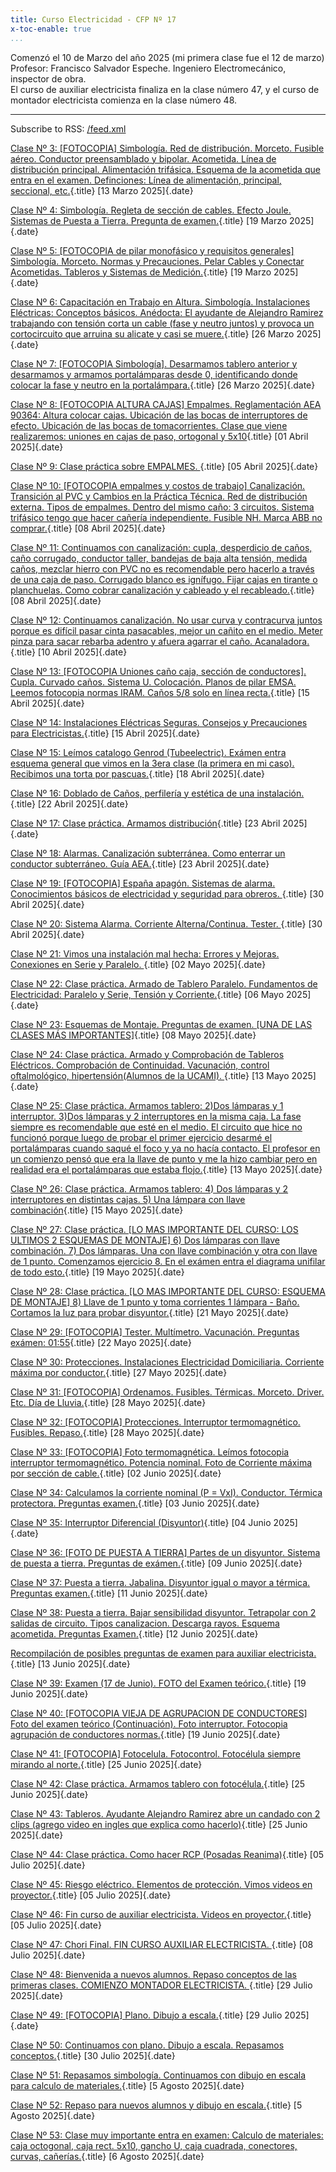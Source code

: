 ```yaml
---
title: Curso Electricidad - CFP Nº 17
x-toc-enable: true
...
```


Comenzó el 10 de Marzo del año 2025 (mi primera clase fue el 12 de marzo)    
Profesor: Francisco Salvador Espeche. Ingeniero Electromecánico, inspector de obra.   
El curso de auxiliar electricista finaliza en la clase número 47, y el curso de montador electricista comienza en la clase número 48.

-------------------------------------------------------------------------------


Subscribe to RSS: [/feed.xml](/feed.xml)

[Clase Nº 3: [FOTOCOPIA] Simbología. Red de distribución. Morceto. Fusible aéreo. Conductor preensamblado y bipolar. Acometida. Línea de distribución principal. Alimentación trifásica. Esquema de la acometida que entra en el examen. Definciones: Línea de alimentación, principal, seccional, etc.](/03clase.md){.title}
[13 Marzo 2025]{.date}


[Clase Nº 4: Simbología. Regleta de sección de cables. Efecto Joule. Sistemas de Puesta a Tierra. Pregunta de examen.](/04clase.md){.title}
[19 Marzo 2025]{.date}


[Clase Nº 5: [FOTOCOPIA de pilar monofásico y requisitos generales] Simbología. Morceto. Normas y Precauciones. Pelar Cables y Conectar Acometidas. Tableros y Sistemas de Medición.](/05clase.md){.title}
[19 Marzo 2025]{.date}


[Clase Nº 6: Capacitación en Trabajo en Altura. Simbología. Instalaciones Eléctricas: Conceptos básicos. Anédocta: El ayudante de Alejandro Ramirez trabajando con tensión corta un cable (fase y neutro juntos) y provoca un cortocircuito que arruina su alicate y casi se muere.](/06clase.md){.title}
[26 Marzo 2025]{.date}


[Clase Nº 7: [FOTOCOPIA Simbología]. Desarmamos tablero anterior y desarmamos y armamos portalámparas desde 0, identificando donde colocar la fase y neutro en la portalámpara.](/07clase.md){.title}
[26 Marzo 2025]{.date}


[Clase Nº 8: [FOTOCOPIA ALTURA CAJAS] Empalmes. Reglamentación AEA 90364: Altura colocar cajas. Ubicación de las bocas de interruptores de efecto. Ubicación de las bocas de tomacorrientes. Clase que viene realizaremos: uniones en cajas de paso, ortogonal y 5x10](/08clase.md){.title}
[01 Abril 2025]{.date}


[Clase Nº 9: Clase práctica sobre EMPALMES. ](/09clase.md){.title}
[05 Abril 2025]{.date}


[Clase Nº 10: [FOTOCOPIA empalmes y costos de trabajo] Canalización. Transición al PVC y Cambios en la Práctica Técnica. Red de distribución externa. Tipos de empalmes. Dentro del mismo caño: 3 circuitos. Sistema trifásico tengo que hacer cañería independiente. Fusible NH. Marca ABB no comprar.](/10clase.md){.title}
[08 Abril 2025]{.date}


[Clase Nº 11: Continuamos con canalización: cupla, desperdicio de caños, caño corrugado, conductor taller, bandejas de baja alta tensión, medida caños, mezclar hierro con PVC no es recomendable pero hacerlo a través de una caja de paso. Corrugado blanco es ignífugo. Fijar cajas en tirante o planchuelas. Como cobrar canalización y cableado y el recableado.](/11clase.md){.title}
[08 Abril 2025]{.date}


[Clase Nº 12: Continuamos canalización. No usar curva y contracurva juntos porque es difícil pasar cinta pasacables, mejor un cañito en el medio. Meter pinza para sacar rebarba adentro y afuera agarrar el caño. Acanaladora.](/12clase.md){.title}
[10 Abril 2025]{.date}


[Clase Nº 13: [FOTOCOPIA Uniones caño caja, sección de conductores]. Cupla. Curvado caños. Sistema U. Colocación. Planos de pilar EMSA. Leemos fotocopia normas IRAM. Caños 5/8 solo en línea recta.](/13clase.md){.title}
[15 Abril 2025]{.date}


[Clase Nº 14: Instalaciones Eléctricas Seguras. Consejos y Precauciones para Electricistas.](/14clase.md){.title}
[15 Abril 2025]{.date}


[Clase Nº 15: Leímos catalogo Genrod (Tubeelectric). Exámen entra esquema general que vimos en la 3era clase (la primera en mi caso). Recibimos una torta por pascuas.](/15clase.md){.title}
[18 Abril 2025]{.date}


[Clase Nº 16: Doblado de Caños, perfilería y estética de una instalación.](/16clase.md){.title}
[22 Abril 2025]{.date}


[Clase Nº 17: Clase práctica. Armamos distribución](/17clase.md){.title}
[23 Abril 2025]{.date}


[Clase Nº 18: Alarmas. Canalización subterránea. Como enterrar un conductor subterráneo. Guía AEA.](/18clase.md){.title}
[23 Abril 2025]{.date}


[Clase Nº 19: [FOTOCOPIA] España apagón. Sistemas de alarma. Conocimientos básicos de electricidad y seguridad para obreros. ](/19clase.md){.title}
[30 Abril 2025]{.date}


[Clase Nº 20: Sistema Alarma. Corriente Alterna/Continua. Tester. ](/20clase.md){.title}
[30 Abril 2025]{.date}


[Clase Nº 21: Vimos una instalación mal hecha: Errores y Mejoras. Conexiones en Serie y Paralelo. ](/21clase.md){.title}
[02 Mayo 2025]{.date}


[Clase Nº 22: Clase práctica. Armado de Tablero Paralelo. Fundamentos de Electricidad: Paralelo y Serie, Tensión y Corriente.](/22clase.md){.title}
[06 Mayo 2025]{.date}


[Clase Nº 23: Esquemas de Montaje. Preguntas de examen. [UNA DE LAS CLASES MÁS IMPORTANTES]](/23clase.md){.title}
[08 Mayo 2025]{.date}


[Clase Nº 24: Clase práctica. Armado y Comprobación de Tableros Eléctricos. Comprobación de Continuidad. Vacunación, control oftalmológico, hipertensión(Alumnos de la UCAMI). ](/24clase.md){.title}
[13 Mayo 2025]{.date}


[Clase Nº 25: Clase práctica. Armamos tablero: 2)Dos lámparas y 1 interruptor. 3)Dos lámparas y 2 interruptores en la misma caja. La fase siempre es recomendable que esté en el medio. El circuito que hice no funcionó porque luego de probar el primer ejercicio desarmé el portalámparas cuando saqué el foco y ya no hacía contacto. El profesor en un comienzo pensó que era la llave de punto y me la hizo cambiar pero en realidad era el portalámparas que estaba flojo.](/25clase.md){.title}
[13 Mayo 2025]{.date}


[Clase Nº 26: Clase práctica. Armamos tablero: 4) Dos lámparas y 2 interruptores en distintas cajas. 5) Una lámpara con llave combinación](/26clase.md){.title}
[15 Mayo 2025]{.date}


[Clase Nº 27: Clase práctica. [LO MAS IMPORTANTE DEL CURSO: LOS ULTIMOS 2 ESQUEMAS DE MONTAJE] 6) Dos lámparas con llave combinación. 7) Dos lámparas. Una con llave combinación y otra con llave de 1 punto. Comenzamos ejercicio 8. En el exámen entra el diagrama unifilar de todo esto.](/27clase.md){.title}
[19 Mayo 2025]{.date}


[Clase Nº 28: Clase práctica. [LO MAS IMPORTANTE DEL CURSO: ESQUEMA DE MONTAJE] 8) Llave de 1 punto y toma corrientes 1 lámpara - Baño. Cortamos la luz para probar disyuntor.](/28clase.md){.title}
[21 Mayo 2025]{.date}


[Clase Nº 29: [FOTOCOPIA] Tester. Multímetro. Vacunación. Preguntas exámen: 01:55](/29clase.md){.title}
[22 Mayo 2025]{.date}


[Clase Nº 30: Protecciones. Instalaciones Electricidad Domiciliaria. Corriente máxima por conductor.](/30clase.md){.title}
[27 Mayo 2025]{.date}


[Clase Nº 31: [FOTOCOPIA] Ordenamos. Fusibles. Térmicas. Morceto. Driver. Etc. Día de Lluvia.](/31clase.md){.title}
[28 Mayo 2025]{.date}


[Clase Nº 32: [FOTOCOPIA] Protecciones. Interruptor termomagnético. Fusibles. Repaso.](/32clase.md){.title}
[28 Mayo 2025]{.date}


[Clase Nº 33: [FOTOCOPIA] Foto termomagnética. Leímos fotocopia interruptor termomagnético. Potencia nominal. Foto de Corriente máxima por sección de cable.](/33clase.md){.title}
[02 Junio 2025]{.date}


[Clase Nº 34: Calculamos la corriente nominal (P = VxI). Conductor. Térmica protectora. Preguntas examen.](/34clase.md){.title}
[03 Junio 2025]{.date}


[Clase Nº 35: Interruptor Diferencial (Disyuntor)](/35clase.md){.title}
[04 Junio 2025]{.date}


[Clase Nº 36: [FOTO DE PUESTA A TIERRA] Partes de un disyuntor. Sistema de puesta a tierra. Preguntas de exámen.](/36clase.md){.title}
[09 Junio 2025]{.date}


[Clase Nº 37: Puesta a tierra. Jabalina. Disyuntor igual o mayor a térmica. Preguntas examen.](/37clase.md){.title}
[11 Junio 2025]{.date}


[Clase Nº 38: Puesta a tierra. Bajar sensibilidad disyuntor. Tetrapolar con 2 salidas de circuito. Tipos canalizacion. Descarga rayos. Esquema acometida. Preguntas Examen.](/38clase.md){.title}
[12 Junio 2025]{.date}


[Recompilación de posibles preguntas de examen para auxiliar electricista.](/preguntas_examen.md){.title}
[13 Junio 2025]{.date}


[Clase Nº 39: Examen (17 de Junio). FOTO del Examen teórico.](/39clase.md){.title}
[19 Junio 2025]{.date}


[Clase Nº 40: [FOTOCOPIA VIEJA DE AGRUPACION DE CONDUCTORES] Foto del examen teórico (Continuación). Foto interruptor. Fotocopia agrupación de conductores normas.](/40clase.md){.title}
[19 Junio 2025]{.date}


[Clase Nº 41: [FOTOCOPIA] Fotocelula. Fotocontrol. Fotocélula siempre mirando al norte.](/41clase.md){.title}
[25 Junio 2025]{.date}


[Clase Nº 42: Clase práctica. Armamos tablero con fotocélula.](/42clase.md){.title}
[25 Junio 2025]{.date}


[Clase Nº 43: Tableros. Ayudante Alejandro Ramirez abre un candado con 2 clips (agrego video en ingles que explica como hacerlo)](/43clase.md){.title}
[25 Junio 2025]{.date}


[Clase Nº 44: Clase práctica. Como hacer RCP (Posadas Reanima)](/44clase.md){.title}
[05 Julio 2025]{.date}


[Clase Nº 45: Riesgo eléctrico. Elementos de protección. Vimos videos en proyector.](/45clase.md){.title}
[05 Julio 2025]{.date}


[Clase Nº 46: Fin curso de auxiliar electricista. Videos en proyector.](/46clase.md){.title}
[05 Julio 2025]{.date}


[Clase Nº 47: Chori Final. FIN CURSO AUXILIAR ELECTRICISTA. ](/47clase.md){.title}
[08 Julio 2025]{.date}


[Clase Nº 48: Bienvenida a nuevos alumnos. Repaso conceptos de las primeras clases. COMIENZO MONTADOR ELECTRICISTA. ](/48clase.md){.title}
[29 Julio 2025]{.date}


[Clase Nº 49: [FOTOCOPIA] Plano. Dibujo a escala.](/49clase.md){.title}
[29 Julio 2025]{.date}


[Clase Nº 50: Continuamos con plano. Dibujo a escala. Repasamos conceptos.](/50clase.md){.title}
[30 Julio 2025]{.date}


[Clase Nº 51: Repasamos simbología. Continuamos con dibujo en escala para calculo de materiales.](/51clase.md){.title}
[5 Agosto 2025]{.date}


[Clase Nº 52: Repaso para nuevos alumnos y dibujo en escala.](/52clase.md){.title}
[5 Agosto 2025]{.date}


[Clase Nº 53: Clase muy importante entra en examen: Calculo de materiales: caja octogonal, caja rect. 5x10, gancho U, caja cuadrada, conectores, curvas, cañerías.](/53clase.md){.title}
[6 Agosto 2025]{.date}



